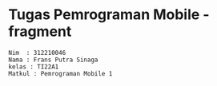 # Tugas Pemrograman Mobile - fragment  
```
Nim  : 312210046
Nama : Frans Putra Sinaga
kelas : TI22A1
Matkul : Pemrograman Mobile 1
```
